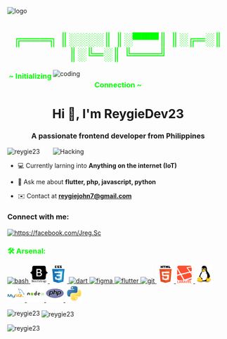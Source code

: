 ![logo](https://github.com/Reygie23/Reygie23/blob/main/grid.png)

<h1 align="center" style="color: #00ff00;">╔═══╗
║░░░░║
║░▀▀▀║
║░╔═░║
║░╚═░║
╚═══╝</h1>

<img align="right" alt="coding" width="400" src="https://i.pinimg.com/originals/b3/26/51/b326517cd8ca44b939a1bee41a7f103c.gif">


<h3 align="center" style="color: #00ff00;">~ Initializing Connection ~</h3>

<h1 align="center">Hi 👋, I'm ReygieDev23</h1>
<h3 align="center">A passionate frontend developer from Philippines</h3>

<img align="right" alt="Hacking" width="400" src="https://media1.tenor.com/images/4ad1e0f508217b7d3d96ad13b34407c0/tenor.gif">

<p align="left"> <img src="https://komarev.com/ghpvc/?username=reygie23&label=Profile%20Accesses&color=00ff00&style=flat-square" alt="reygie23" /> </p>

- 💻 Currently larning into **Anything on the internet (IoT)**

- 💬 Ask me about **flutter, php, javascript, python**

- ✉️ Contact at **reygiejohn7@gmail.com**

<h3 align="left">Connect with me:</h3>
<p align="left">
<a href="https://facebook.com/Jreg.Sc" target="blank"><img align="center" src="https://raw.githubusercontent.com/rahuldkjain/github-profile-readme-generator/master/src/images/icons/Social/facebook.svg" alt="https://facebook.com/Jreg.Sc" height="30" width="40" /></a>
</p>

<h3 align="left" style="color: #00ff00;">🛠️ Arsenal:</h3>
<p align="left"> 
<a href="https://www.gnu.org/software/bash/" target="_blank" rel="noreferrer"> <img src="https://www.vectorlogo.zone/logos/gnu_bash/gnu_bash-icon.svg" alt="bash" width="40" height="40"/> </a> 
<a href="https://getbootstrap.com" target="_blank" rel="noreferrer"> <img src="https://raw.githubusercontent.com/devicons/devicon/master/icons/bootstrap/bootstrap-plain-wordmark.svg" alt="bootstrap" width="40" height="40"/> </a> 
<a href="https://www.w3schools.com/css/" target="_blank" rel="noreferrer"> <img src="https://raw.githubusercontent.com/devicons/devicon/master/icons/css3/css3-original-wordmark.svg" alt="css3" width="40" height="40"/> </a> 
<a href="https://dart.dev" target="_blank" rel="noreferrer"> <img src="https://www.vectorlogo.zone/logos/dartlang/dartlang-icon.svg" alt="dart" width="40" height="40"/> </a> 
<a href="https://www.figma.com/" target="_blank" rel="noreferrer"> <img src="https://www.vectorlogo.zone/logos/figma/figma-icon.svg" alt="figma" width="40" height="40"/> </a> 
<a href="https://flutter.dev" target="_blank" rel="noreferrer"> <img src="https://www.vectorlogo.zone/logos/flutterio/flutterio-icon.svg" alt="flutter" width="40" height="40"/> </a> 
<a href="https://git-scm.com/" target="_blank" rel="noreferrer"> <img src="https://www.vectorlogo.zone/logos/git-scm/git-scm-icon.svg" alt="git" width="40" height="40"/> </a> 
<a href="https://www.w3.org/html/" target="_blank" rel="noreferrer"> <img src="https://raw.githubusercontent.com/devicons/devicon/master/icons/html5/html5-original-wordmark.svg" alt="html5" width="40" height="40"/> </a> 
<a href="https://laravel.com/" target="_blank" rel="noreferrer"> <img src="https://raw.githubusercontent.com/devicons/devicon/master/icons/laravel/laravel-plain-wordmark.svg" alt="laravel" width="40" height="40"/> </a> 
<a href="https://www.linux.org/" target="_blank" rel="noreferrer"> <img src="https://raw.githubusercontent.com/devicons/devicon/master/icons/linux/linux-original.svg" alt="linux" width="40" height="40"/> </a> 
<a href="https://www.mysql.com/" target="_blank" rel="noreferrer"> <img src="https://raw.githubusercontent.com/devicons/devicon/master/icons/mysql/mysql-original-wordmark.svg" alt="mysql" width="40" height="40"/> </a> 
<a href="https://nodejs.org" target="_blank" rel="noreferrer"> <img src="https://raw.githubusercontent.com/devicons/devicon/master/icons/nodejs/nodejs-original-wordmark.svg" alt="nodejs" width="40" height="40"/> </a> 
<a href="https://www.php.net" target="_blank" rel="noreferrer"> <img src="https://raw.githubusercontent.com/devicons/devicon/master/icons/php/php-original.svg" alt="php" width="40" height="40"/> </a> 
<a href="https://www.python.org" target="_blank" rel="noreferrer"> <img src="https://raw.githubusercontent.com/devicons/devicon/master/icons/python/python-original.svg" alt="python" width="40" height="40"/> </a> 
</p>

<p><img align="left" src="https://github-readme-stats.vercel.app/api/top-langs?username=reygie23&show_icons=true&locale=en&layout=compact" alt="reygie23" /></p>

<p>&nbsp;<img align="center" src="https://github-readme-stats.vercel.app/api?username=reygie23&show_icons=true&locale=en" alt="reygie23" /></p>

<p><img align="center" src="https://github-readme-streak-stats.herokuapp.com/?user=reygie23&" alt="reygie23" /></p>
